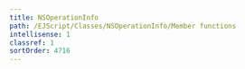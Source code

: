 ```yaml
---
title: NSOperationInfo
path: /EJScript/Classes/NSOperationInfo/Member functions
intellisense: 1
classref: 1
sortOrder: 4716
---
```






